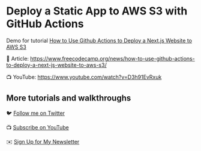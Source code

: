 # Deploy a Static App to AWS S3 with GitHub Actions

Demo for tutorial [How to Use Github Actions to Deploy a Next.js Website to AWS S3](https://www.youtube.com/watch?v=D3h91EvRxuk)

📝 Article: https://www.freecodecamp.org/news/how-to-use-github-actions-to-deploy-a-next-js-website-to-aws-s3/

📺 YouTube: https://www.youtube.com/watch?v=D3h91EvRxuk

## More tutorials and walkthroughs

🐦 [Follow me on Twitter](https://twitter.com/colbyfayock)

📺 [Subscribe on YouTube](https://www.youtube.com/colbyfayock)

✉️ [Sign Up for My Newsletter](https://colbyfayock.com/newsletter)
